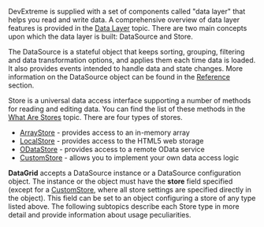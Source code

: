 DevExtreme is supplied with a set of components called "data layer" that helps you read and write data. A comprehensive overview of data layer features is provided in the [Data Layer](/concepts/30%20Data%20Layer/5%20Data%20Layer '/Documentation/Guide/Data_Layer/Data_Layer/') topic. There are two main concepts upon which the data layer is built: DataSource and Store.

The DataSource is a stateful object that keeps sorting, grouping, filtering and data transformation options, and applies them each time data is loaded. It also provides events intended to handle data and state changes. More information on the DataSource object can be found in the [Reference](/api-reference/30%20Data%20Layer/DataSource '/Documentation/ApiReference/Data_Layer/DataSource/') section.

Store is a universal data access interface supporting a number of methods for reading and editing data. You can find the list of these methods in the [What Are Stores](/concepts/30%20Data%20Layer/5%20Data%20Layer/1%20Creating%20DataSource/3%20What%20Are%20Stores.md '/Documentation/Guide/Data_Layer/Data_Layer/#Creating_DataSource/What_Are_Stores') topic. There are four types of stores.

* [ArrayStore](/api-reference/30%20Data%20Layer/ArrayStore '/Documentation/ApiReference/Data_Layer/ArrayStore/') - provides access to an in-memory array
* [LocalStore](/api-reference/30%20Data%20Layer/LocalStore '/Documentation/ApiReference/Data_Layer/LocalStore/') - provides access to the HTML5 web storage
* [ODataStore](/api-reference/30%20Data%20Layer/ODataStore '/Documentation/ApiReference/Data_Layer/ODataStore/') - provides access to a remote OData service
* [CustomStore](/api-reference/30%20Data%20Layer/CustomStore '/Documentation/ApiReference/Data_Layer/CustomStore/') - allows you to implement your own data access logic

**DataGrid** accepts a DataSource instance or a DataSource configuration object. The instance or the object must have the **store** field specified (except for a [CustomStore](/concepts/10%20UI%20Widgets/70%20Data%20Grid/010%20Data%20Binding/10%20Provide%20Data/30%20Using%20the%20Data%20Layer/40%20Using%20a%20CustomStore.md '/Documentation/Guide/UI_Widgets/Data_Grid/Data_Binding/#Provide_Data/Using_the_Data_Layer/Using_a_CustomStore'), where all store settings are specified directly in the object). This field can be set to an object configuring a store of any type listed above. The following subtopics describe each Store type in more detail and provide information about usage peculiarities.